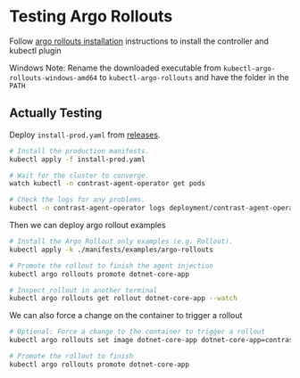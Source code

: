 # Testing Argo Rollouts

Follow [argo rollouts installation](https://argo-rollouts.readthedocs.io/en/stable/installation/) instructions to install the controller and kubectl plugin

Windows Note: Rename the downloaded executable from `kubectl-argo-rollouts-windows-amd64` to `kubectl-argo-rollouts` and have the folder in the `PATH`

## Actually Testing

Deploy `install-prod.yaml` from [releases](https://github.com/Contrast-Security-OSS/agent-operator/releases).

```bash
# Install the production manifests.
kubectl apply -f install-prod.yaml

# Wait for the cluster to converge.
watch kubectl -n contrast-agent-operator get pods

# Check the logs for any problems.
kubectl -n contrast-agent-operator logs deployment/contrast-agent-operator -f
```

Then we can deploy argo rollout examples

```bash
# Install the Argo Rollout only examples (e.g. Rollout).
kubectl apply -k ./manifests/examples/argo-rollouts

# Promote the rollout to finish the agent injection
kubectl argo rollouts promote dotnet-core-app

# Inspect rollout in another terminal
kubectl argo rollouts get rollout dotnet-core-app --watch
```

We can also force a change on the container to trigger a rollout

```bash
# Optional: Force a change to the container to trigger a rollout
kubectl argo rollouts set image dotnet-core-app dotnet-core-app=contrast/sample-app-aspnetcore:main

# Promote the rollout to finish
kubectl argo rollouts promote dotnet-core-app
```
